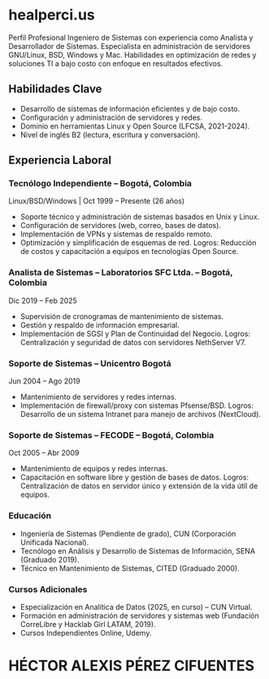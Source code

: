 # healperci.us

Perfil Profesional
Ingeniero de Sistemas con experiencia como Analista y Desarrollador de Sistemas. Especialista en administración de servidores GNU/Linux, BSD, Windows y Mac. Habilidades en optimización de redes y soluciones TI a bajo costo con enfoque en resultados efectivos.
## Habilidades Clave

-	Desarrollo de sistemas de información eficientes y de bajo costo.
-	Configuración y administración de servidores y redes.
-	Dominio en herramientas Linux y Open Source (LFCSA, 2021-2024).
-	Nivel de inglés B2 (lectura, escritura y conversación).

## Experiencia Laboral
### Tecnólogo Independiente – Bogotá, Colombia

Linux/BSD/Windows | Oct 1999 – Presente (26 años)
-	Soporte técnico y administración de sistemas basados en Unix y Linux.
-	Configuración de servidores (web, correo, bases de datos).
-	Implementación de VPNs y sistemas de respaldo remoto.
-	Optimización y simplificación de esquemas de red. 
Logros: Reducción de costos y capacitación a equipos en tecnologías Open Source.

### Analista de Sistemas – Laboratorios SFC Ltda. – Bogotá, Colombia
Dic 2019 – Feb 2025
-	Supervisión de cronogramas de mantenimiento de sistemas.
-	Gestión y respaldo de información empresarial.
-	Implementación de SGSI y Plan de Continuidad del Negocio. Logros: Centralización y seguridad de datos con servidores NethServer V7.

### Soporte de Sistemas – Unicentro Bogotá
Jun 2004 – Ago 2019
-	Mantenimiento de servidores y redes internas.
- Implementación de firewall/proxy con sistemas Pfsense/BSD.
Logros: Desarrollo de un sistema Intranet para manejo de archivos (NextCloud).

### Soporte de Sistemas – FECODE – Bogotá, Colombia
Oct 2005 – Abr 2009
-	Mantenimiento de equipos y redes internas.
-	Capacitación en software libre y gestión de bases de datos. 
Logros: Centralización de datos en servidor único y extensión de la vida útil de equipos.

### Educación
-	Ingeniería de Sistemas (Pendiente de grado), CUN (Corporación Unificada Nacional).
-	Tecnólogo en Análisis y Desarrollo de Sistemas de Información, SENA (Graduado 2019).
-	Técnico en Mantenimiento de Sistemas, CITED (Graduado 2000).

### Cursos Adicionales
-	Especialización en Analítica de Datos (2025, en curso) – CUN Virtual.
-	Formación en administración de servidores y sistemas web (Fundación CorreLibre y Hacklab Girl LATAM, 2019).
-	Cursos Independientes Online, Udemy.

# HÉCTOR ALEXIS PÉREZ CIFUENTES

